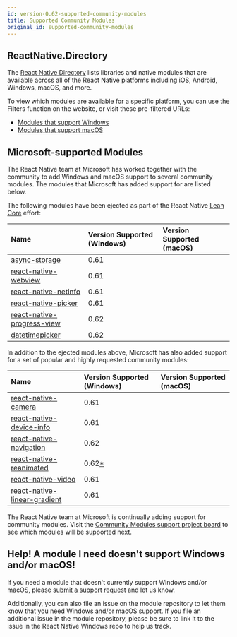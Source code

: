```yaml
---
id: version-0.62-supported-community-modules
title: Supported Community Modules
original_id: supported-community-modules
---
```


## ReactNative.Directory

The [React Native Directory](https://reactnative.directory/) lists libraries and native modules that are available across all of the React Native platforms including iOS, Android, Windows, macOS, and more. 

To view which modules are available for a specific platform, you can use the Filters function on the website, or visit these pre-filtered URLs:

- [Modules that support Windows](https://reactnative.directory/?windows=true)
- [Modules that support macOS](https://reactnative.directory/?macos=true)

## Microsoft-supported Modules

The React Native team at Microsoft has worked together with the community to add Windows and macOS support to several community modules. The modules that Microsoft has added support for are listed below. 

The following modules have been ejected as part of the React Native [Lean Core](https://github.com/facebook/react-native/issues/23313) effort:

| Name | Version Supported (Windows) | Version Supported (macOS) |
|:-|:-|:-|
| <ins>[async-storage](https://github.com/react-native-community/async-storage)</ins> | 0.61 | |
| <ins>[react-native-webview](https://www.github.com/react-native-community/react-native-webview)</ins> | 0.61 | |
| <ins>[react-native-netinfo](https://www.github.com/react-native-community/react-native-netinfo)</ins> | 0.61 | |
| <ins>[react-native-picker](https://github.com/react-native-community/react-native-picker)</ins> | 0.61 | |
| <ins>[react-native-progress-view](https://github.com/react-native-community/progress-view)</ins> | 0.62 | |
| <ins>[datetimepicker](https://github.com/react-native-community/datetimepicker)</ins> | 0.62 | |

In addition to the ejected modules above, Microsoft has also added support for a set of popular and highly requested community modules:

| Name | Version Supported (Windows) | Version Supported (macOS) |
|:-|:-|:-|
| <ins>[react-native-camera](https://www.github.com/react-native-community/react-native-camera)</ins> | 0.61 | |
| <ins>[react-native-device-info](https://www.github.com/react-native-community/react-native-device-info)</ins> | 0.61 | |
| <ins>[react-native-navigation](https://github.com/react-navigation/react-navigation)</ins> | 0.62 | |
| <ins>[react-native-reanimated](https://github.com/software-mansion/react-native-reanimated)</ins> | 0.62[*](https://github.com/microsoft/react-native-windows/issues/4151) | |
| <ins>[react-native-video](https://www.github.com/react-native-community/react-native-video)</ins> | 0.61 | |
| <ins>[react-native-linear-gradient](https://www.github.com/react-native-community/react-native-linear-gradient)</ins> | 0.61 | |

The React Native team at Microsoft is continually adding support for community modules. Visit the [Community Modules support project board](https://github.com/microsoft/react-native-windows/projects/23) to see which modules will be supported next.

## Help! A module I need doesn't support Windows and/or macOS!

If you need a module that doesn't currently support Windows and/or macOS, please [submit a support request](https://github.com/microsoft/react-native-windows/issues/new/choose) and let us know.

Additionally, you can also file an issue on the module repository to let them know that you need Windows and/or macOS support. If you file an additional issue in the module repository, please be sure to link it to the issue in the React Native Windows repo to help us track.